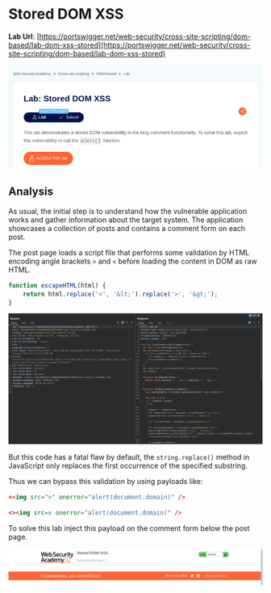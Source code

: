 # Stored DOM XSS

**Lab Url**: [https://portswigger.net/web-security/cross-site-scripting/dom-based/lab-dom-xss-stored](https://portswigger.net/web-security/cross-site-scripting/dom-based/lab-dom-xss-stored)

![Lab Description](img/lab-description.png)

## Analysis

As usual, the initial step is to understand how the vulnerable application works and gather information about the target system. The application showcases a collection of posts and contains a comment form on each post.

The post page loads a script file that performs some validation by HTML encoding angle brackets `>` and `<` before loading the content in DOM as raw HTML.

```javascript
function escapeHTML(html) {
    return html.replace('<', '&lt;').replace('>', '&gt;');
}
```

![Script Content](img/script.png)

But this code has a fatal flaw by default, the `string.replace()` method in JavaScript only replaces the first occurrence of the specified substring.

Thus we can bypass this validation by using payloads like:

```html
<<img src=">" onerror="alert(document.domain)" />
```

```html
<><img src=x onerror="alert(document.domain)" />
```

To solve this lab inject this payload on the comment form below the post page.

![Lab Solved](img/lab-solved.png)

